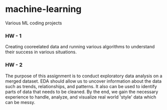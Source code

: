 # machine-learning
Various ML coding projects

### HW - 1
Creating cooreelated data and running various algorithms to understand their success in various situations.
### HW - 2
The purpose of this assignment is to conduct exploratory data analysis on a merged dataset. EDA should allow us to uncover information about the data such as trends, relationships, and patterns. It also can be used to identify parts of data that needs to be cleaned. By the end, we gain the necessary experience to handle, analyze, and visualize real world 'style' data which can be messy.
